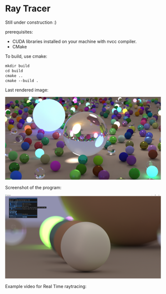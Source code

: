 # Ray Tracer

Still under construction :)

prerequisites:
* CUDA libraries installed on your machine with nvcc compiler.
* CMake

To build, use cmake:

```
mkdir build
cd build
cmake ..
cmake --build .
```

Last rendered image:

![Image Render Example](test.jpg?raw=true "Image Render Example.")

Screenshot of the program:

![Screenshot Example](screenshot.png?raw=true "Screenshot Example")

Example video for Real Time raytracing:
